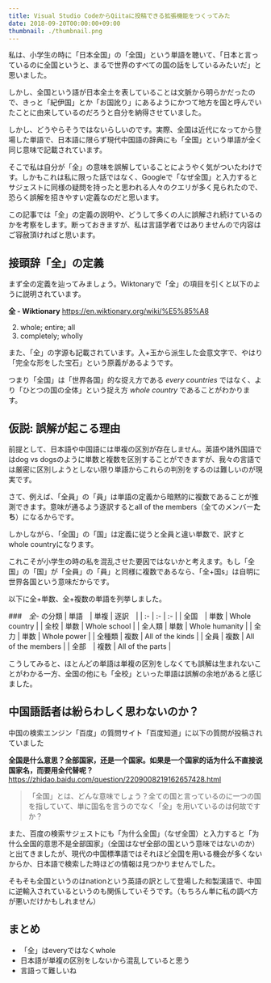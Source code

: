 ```yaml
---
title: Visual Studio CodeからQiitaに投稿できる拡張機能をつくってみた
date: 2018-09-20T00:00:00+09:00
thumbnail: ./thumbnail.png
---
```


私は、小学生の時に「日本全国」の「全国」という単語を聴いて、「日本と言っているのに全国というと、まるで世界のすべての国の話をしているみたいだ」と思いました。

しかし、全国という語が日本全土を表していることは文脈から明らかだったので、きっと「紀伊国」とか「お国訛り」にあるようにかつて地方を国と呼んでいたことに由来しているのだろうと自分を納得させていました。

しかし、どうやらそうではないらしいのです。実際、全国は近代になってから登場した単語で、日本語に限らず現代中国語の辞典にも「全国」という単語が全く同じ意味で記載されています。

そこで私は自分が「全」の意味を誤解していることにようやく気がついたわけです。しかもこれは私に限った話ではなく、Googleで「なぜ全国」と入力するとサジェストに同様の疑問を持ったと思われる人々のクエリが多く見られたので、恐らく誤解を招きやすい定義なのだと思います。

この記事では「全」の定義の説明や、どうして多くの人に誤解され続けているのかを考察をします。断っておきますが、私は言語学者ではありませんので内容はご容赦頂ければと思います。

## 接頭辞「全」の定義
まず全の定義を辿ってみましょう。Wiktonaryで「全」の項目を引くと以下のように説明されています。

**全 - Wiktionary**
<https://en.wiktionary.org/wiki/%E5%85%A8>

2. whole; entire; all
3. completely; wholly

また、「全」の字源も記載されています。入+玉から派生した会意文字で、やはり「完全な形をした宝石」という原義があるようです。

つまり「全国」は「世界各国」的な捉え方である *every countries* ではなく、より「ひとつの国の全体」という捉え方 *whole country* であることがわかります。

## 仮説: 誤解が起こる理由

前提として、日本語や中国語には単複の区別が存在しません。英語や諸外国語ではdog vs dogsのように単数と複数を区別することができますが、我々の言語では厳密に区別しようとしない限り単語からこれらの判別をするのは難しいのが現実です。

さて、例えば、「全員」の「員」は単語の定義から暗黙的に複数であることが推測できます。意味が通るよう逐訳するとall of the members（全てのメンバー**たち**）になるからです。

しかしながら、「全国」の「国」は定義に従うと全員と違い単数で、訳すとwhole countryになります。

これこそが小学生の時の私を混乱させた要因ではないかと考えます。もし「全国」の「国」が「全員」の「員」と同様に複数であるなら、「全+国s」は自明に世界各国という意味だからです。

以下に全+単数、全+複数の単語を列挙しました。

###　*全-* の分類
| 単語　| 単複 | 逐訳　|
| :- | :- | :- |
| 全国　| 単数 | Whole country |
| 全校 | 単数 | Whole school |
| 全人類 | 単数 | Whole humanity |
| 全力 | 単数 | Whole power |
| 全種類 | 複数 | All of the kinds |
| 全員 | 複数 | All of the members |
| 全部　| 複数 | All of the parts |

こうしてみると、ほとんどの単語は単複の区別をしなくても誤解は生まれないことがわかる一方、全国の他にも「全校」といった単語は誤解の余地があると感じました。

## 中国語話者は紛らわしく思わないのか？

中国の検索エンジン「百度」の質問サイト「百度知道」に以下の質問が投稿されていました

**全国是什么意思？全部国家，还是一个国家。如果是一个国家的话为什么不直接说国家名，而要用全代替呢？**
<https://zhidao.baidu.com/question/2209008219162657428.html>

> 「全国」とは、どんな意味でしょう？全ての国と言っているのに一つの国を指していて、単に国名を言うのでなく「全」を用いているのは何故ですか？

また、百度の検索サジェストにも「为什么全国」（なぜ全国）と入力すると「为什么全国的意思不是全部国家」（全国はなぜ全部の国という意味ではないのか）と出てきましたが、現代の中国標準語ではそれほど全国を用いる機会が多くないからか、日本語で検索した時ほどの情報は見つかりませんでした。

そもそも全国というのはnationという英語の訳として登場した和製漢語で、中国に逆輸入されているというのも関係していそうです。（もちろん単に私の調べ方が悪いだけかもしれません）

## まとめ

- 「全」はeveryではなくwhole
- 日本語が単複の区別をしないから混乱していると思う
- 言語って難しいね
